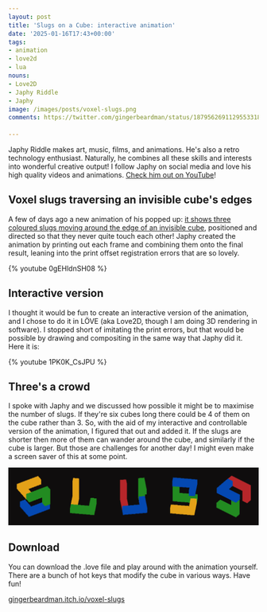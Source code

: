 ```yaml
---
layout: post
title: 'Slugs on a Cube: interactive animation'
date: '2025-01-16T17:43+00:00'
tags:
- animation
- love2d
- lua
nouns:
- Love2D
- Japhy Riddle
- Japhy
image: /images/posts/voxel-slugs.png
comments: https://twitter.com/gingerbeardman/status/1879562691129553318

---
```


Japhy Riddle makes art, music, films, and animations. He's also a retro technology enthusiast. Naturally, he combines all these skills and interests into wonderful creative output! I follow Japhy on social media and love his high quality videos and animations. [Check him out on YouTube](https://www.youtube.com/channel/UCKeTCCYBg0CFrFHm2nxx_rQ)!

## Voxel slugs traversing an invisible cube's edges

A few of days ago a new animation of his popped up: [it shows three coloured slugs moving around the edge of an invisible cube](https://www.youtube.com/watch?v=0gEHldnSH08), positioned and directed so that they never quite touch each other! Japhy created the animation by printing out each frame and combining them onto the final result, leaning into the print offset registration errors that are so lovely.

{% youtube 0gEHldnSH08 %}

## Interactive version

I thought it would be fun to create an interactive version of the animation, and I chose to do it in LÖVE (aka Love2D, though I am doing 3D rendering in software). I stopped short of imitating the print errors, but that would be possible by drawing and compositing in the same way that Japhy did it. Here it is:

{% youtube 1PK0K_CsJPU %}

## Three's a crowd

I spoke with Japhy and we discussed how possible it might be to maximise the number of slugs. If they're six cubes long there could be 4 of them on the cube rather than 3. So, with the aid of my interactive and controllable version of the animation, I figured that out and added it. If the slugs are shorter then more of them can wander around the cube, and similarly if the cube is larger. But those are challenges for another day! I might even make a screen saver of this at some point.

![IMG](/images/posts/voxel-slugs-banner.png)

## Download

You can download the .love file and play around with the animation yourself. There are a bunch of hot keys that modify the cube in various ways. Have fun!

[gingerbeardman.itch.io/voxel-slugs](https://gingerbeardman.itch.io/voxel-slugs)

 